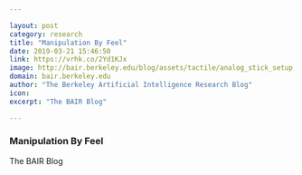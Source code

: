 ```yaml
---

layout: post
category: research
title: "Manipulation By Feel"
date: 2019-03-21 15:46:50
link: https://vrhk.co/2Yd1KJx
image: http://bair.berkeley.edu/blog/assets/tactile/analog_stick_setup.png
domain: bair.berkeley.edu
author: "The Berkeley Artificial Intelligence Research Blog"
icon: 
excerpt: "The BAIR Blog"

---
```


### Manipulation By Feel

The BAIR Blog